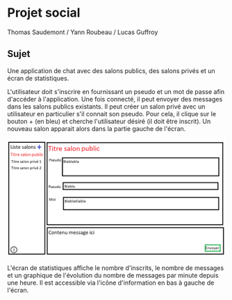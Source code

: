 # Projet social

Thomas Saudemont / Yann Roubeau / Lucas Guffroy

## Sujet

Une application de chat avec des salons publics, des salons privés et un écran de statistiques.

L'utilisateur doit s'inscrire en fournissant un pseudo et un mot de passe afin d'accéder à l'application. Une fois connecté, il peut envoyer des messages dans les salons publics existants. Il peut créer un salon privé avec un utilisateur en particulier s'il connait son pseudo. Pour cela, il clique sur le bouton + (en bleu) et cherche l'utilisateur désiré (il doit être inscrit). Un nouveau salon apparait alors dans la partie gauche de l'écran. 

![](/maquette_ecran_chat.png)

L'écran de statistiques affiche le nombre d'inscrits, le nombre de messages et un graphique de l'évolution du nombre de messages par minute depuis une heure. Il est accessible via l'icône d'information en bas à gauche de l'écran.